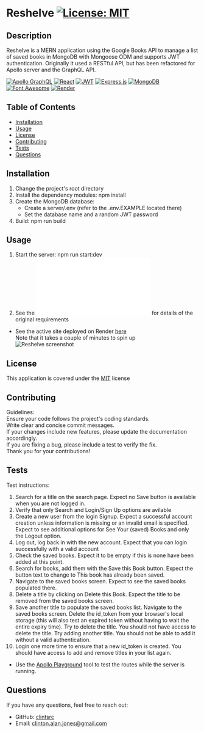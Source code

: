 
# Reshelve [![License: MIT](https://img.shields.io/badge/License-MIT-yellow.svg)](https://opensource.org/licenses/MIT)

## Description

Reshelve is a MERN application using the Google Books API to manage a list of saved books in MongoDB with Mongoose ODM and supports JWT authentication. Originally it used a RESTful API, but has been refactored for Apollo server and the GraphQL API.

[![Apollo GraphQL](https://img.shields.io/badge/Apollo%20GraphQL-311C87?&style=for-the-badge&logo=Apollo%20GraphQL&logoColor=white)](https://www.apollographql.com/) 
[![React](https://img.shields.io/badge/React-20232A?style=for-the-badge&logo=react&logoColor=61DAFB)](https://react.dev/) 
[![JWT](https://img.shields.io/badge/JWT-000000?style=for-the-badge&logo=JSON%20web%20tokens&logoColor=white)](https://www.npmjs.com/package/jsonwebtoken) 
[![Express.js](https://img.shields.io/badge/Express%20js-000000?style=for-the-badge&logo=express&logoColor=white)](https://expressjs.com/) 
[![MongoDB](https://img.shields.io/badge/MongoDB-4EA94B?style=for-the-badge&logo=mongodb&logoColor=white)](https://www.mongodb.com/) 
[![Font Awesome](https://img.shields.io/badge/Font_Awesome-339AF0?style=for-the-badge&logo=fontawesome&logoColor=white)](https://fontawesome.com/) [![Render](https://img.shields.io/badge/Render-CI/CD-blue)](https://dashboard.render.com/) 

## Table of Contents

- [Installation](#installation)
- [Usage](#usage)
- [License](#license)
- [Contributing](#contributing)
- [Tests](#tests)
- [Questions](#questions)


## Installation

1. Change the project's root directory  
1. Install the dependency modules: npm install  
1. Create the MongoDB database:
   - Create a server/.env (refer to the .env.EXAMPLE located there)
   - Set the database name and a random JWT password
1. Build: npm run build  

## Usage

1. Start the server: npm run start:dev  
1. See the ![spec](client/assets/docs/spec.md) for details of the original requirements  
* See the active site deployed on Render [here](https://inyourlane.onrender.com)  
Note that it takes a couple of minutes to spin up  
![Reshelve screenshot](client/src/assets/images/screenshot.jpg)

## License

This application is covered under the [MIT](https://opensource.org/licenses/MIT) license

## Contributing

Guidelines:  
Ensure your code follows the project's coding standards.  
Write clear and concise commit messages.  
If your changes include new features, please update the documentation accordingly.  
If you are fixing a bug, please include a test to verify the fix.  
Thank you for your contributions!

## Tests

Test instructions:  
1. Search for a title on the search page. Expect no Save button is available when you are not logged in.  
1. Verify that only Search and Login/Sign Up options are avilable  
1. Create a new user from the login Signup. Expect a successful account creation unless information is missing or an invalid email is specified.  Expect to see additional options for See Your (saved) Books and only the Logout option.  
1. Log out, log back in with the new account. Expect that you can login successfully with a valid account  
1. Check the saved books. Expect it to be empty if this is none have been added at this point.  
1. Search for books, add them with the Save this Book button. Expect the button text to change to This book has already been saved.  
1. Navigate to the saved books screen. Expect to see the saved books populated there.  
1. Delete a title by clicking on Delete this Book. Expect the title to be removed from the saved books screen.  
1. Save another title to populate the saved books list. Navigate to the saved books screen. Delete the id_token from your browser's local storage (this will also test an expired token without having to wait the entire expiry time). Try to delete the title. You should not have access to delete the title. Try adding another title. You should not be able to add it without a valid authentication.  
1. Login one more time to ensure that a new id_token is created. You should have access to add and remove titles in your list again.  
* Use the [Apollo Playground](http://localhost:3001/graphql) tool to test the routes while the server is running.  

## Questions

If you have any questions, feel free to reach out: 
- GitHub: [clintsrc](https://github.com/clintsrc)  
- Email: clinton.alan.jones@gmail.com

